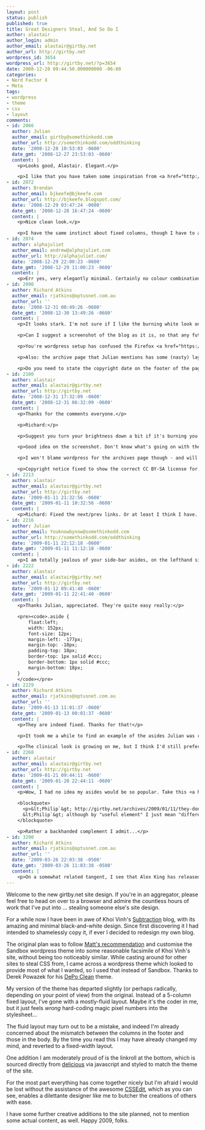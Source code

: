 ```yaml
---
layout: post
status: publish
published: true
title: Great Designers Steal, And So Do I
author: alastair
author_login: admin
author_email: alastair@girtby.net
author_url: http://girtby.net
wordpress_id: 3654
wordpress_url: http://girtby.net/?p=3654
date: 2008-12-28 09:44:50.000000000 -06:00
categories:
- Nerd Factor X
- Meta
tags:
- wordpress
- theme
- css
- layout
comments:
- id: 2066
  author: Julian
  author_email: girtby@somethinkodd.com
  author_url: http://somethinkodd.com/oddthinking
  date: '2008-12-28 10:53:03 -0600'
  date_gmt: '2008-12-27 23:53:03 -0600'
  content: |
    <p>Looks good, Alastair. Elegant.</p>

    <p>I like that you have taken some inspiration from <a href="http://www.somethinkodd.com/oddthinking/2006/01/19/the-absurdly-simple-email-client/" rel="nofollow">my email client</a>. If you select <a href="http://girtby.net/archives/" rel="nofollow">View All Archives</a>, you get a 404 page - which happens to display a list of all the archives...</p>
- id: 2072
  author: Brendan
  author_email: bjkeefe@bjkeefe.com
  author_url: http://bjkeefe.blogspot.com/
  date: '2008-12-29 03:47:24 -0600'
  date_gmt: '2008-12-28 16:47:24 -0600'
  content: |
    <p>Nice clean look.</p>

    <p>I have the same instinct about fixed columns, though I have to admit I'm not much of a Web designer.  Good luck keeping things fluid.</p>
- id: 2074
  author: alphajuliet
  author_email: andrew@alphajuliet.com
  author_url: http://alphajuliet.com/
  date: '2008-12-29 22:00:23 -0600'
  date_gmt: '2008-12-29 11:00:23 -0600'
  content: |
    <p>Err yes, very elegantly minimal. Certainly no colour combinations to complain about here. And it goes with my Macbook. Gee, you think of everything.</p>
- id: 2090
  author: Richard Atkins
  author_email: rjatkins@optusnet.com.au
  author_url: ''
  date: '2008-12-31 00:49:26 -0600'
  date_gmt: '2008-12-30 13:49:26 -0600'
  content: |
    <p>It looks stark. I'm not sure if I like the burning white look on my 24" monitor yet. We shall see.</p>

    <p>Can I suggest a screenshot of the blog as it is, so that any future UI changes don't make this meta blogging completely irrelevant. This would be just like recent updates in <a href="http://madbean.com/2008/updates/" rel="nofollow">the neighborhood</a>.</p>

    <p>You're wordpress setup has confused the Firefox <a href="https://addons.mozilla.org/en-US/firefox/addon/2933" rel="nofollow">Link Widgets</a> extension on my browser, and I think it's because its not finding the previous and next links (since they're not among the link header items). E.g. rather than next linking to http://girtby.net/archives/2008/12/29/software-that-goes-clunk/, it seems to want to go to http://girtby.net/archives/2008/12/29/great-designers-steal-and-so-do-i/, and that's just wrong.</p>

    <p>Also: the archive page that Julian mentions has some (nasty) layout problems... which I'm sure will be resolved lickety-split!</p>

    <p>Do you need to state the copyright date on the footer of the page? This might make it easier on future generations trying to figure out when this stuff entered/will enter the public domain.</p>
- id: 2100
  author: alastair
  author_email: alastair@girtby.net
  author_url: http://girtby.net
  date: '2008-12-31 17:32:09 -0600'
  date_gmt: '2008-12-31 06:32:09 -0600'
  content: |
    <p>Thanks for the comments everyone.</p>

    <p>Richard:</p>

    <p>Suggest you turn your brightness down a bit if it's burning you!</p>

    <p>Good idea on the screenshot. Don't know what's going on with the next/prev links - more wordpress breakage?</p>

    <p>I won't blame wordpress for the archives page though - and will lick/split/whatever to fix them ASAP.</p>

    <p>Copyright notice fixed to show the correct CC BY-SA license for all girtby stuff.</p>
- id: 2213
  author: alastair
  author_email: alastair@girtby.net
  author_url: http://girtby.net
  date: '2009-01-11 21:32:56 -0600'
  date_gmt: '2009-01-11 10:32:56 -0600'
  content: |
    <p>Richard: Fixed the next/prev links. Or at least I think I have. Should wordpress do this sort of thing automatically? I searched and found some very old discussions about this. Also I found <a href="http://kahi.cz/wordpress/generating-prevnext-link-rel-navigational-elements/" rel="nofollow">this</a> which seems to suggest it's a theme issue.</p>
- id: 2216
  author: Julian
  author_email: Youknowbynow@somethinkodd.com
  author_url: http://somethinkodd.com/oddthinking
  date: '2009-01-11 22:12:18 -0600'
  date_gmt: '2009-01-11 11:12:18 -0600'
  content: |
    <p>I am totally jealous of your side-bar asides, on the lefthand side of some of your posts...</p>
- id: 2222
  author: alastair
  author_email: alastair@girtby.net
  author_url: http://girtby.net
  date: '2009-01-12 09:41:40 -0600'
  date_gmt: '2009-01-11 22:41:40 -0600'
  content: |
    <p>Thanks Julian, appreciated. They're quite easy really:</p>

    <pre><code>.aside {
        float:left;
        width: 152px;
        font-size: 12px;
        margin-left: -177px;
        margin-top: -18px;
        padding-top: 18px;
        border-top: 1px solid #ccc;
        border-bottom: 1px solid #ccc;
        margin-bottom: 18px;
    }
    </code></pre>
- id: 2229
  author: Richard Atkins
  author_email: rjatkins@optusnet.com.au
  author_url: ''
  date: '2009-01-13 11:01:37 -0600'
  date_gmt: '2009-01-13 00:01:37 -0600'
  content: |
    <p>They are indeed fixed. Thanks for that!</p>

    <p>It took me a while to find an example of the asides Julian was referring to, but for those reading along, your recent article on <a href="http://girtby.net/archives/2009/01/11/they-dont-call-it-hardware-for-nothing/" rel="nofollow">hardware hacking</a> has a couple of good ones (Google Reader does not do these justice, as their layout/formatting is really quite pleasant).</p>

    <p>The clinical look is growing on me, but I think I'd still prefer some gentle colours - even if they're shades of grey!</p>
- id: 2268
  author: alastair
  author_email: alastair@girtby.net
  author_url: http://girtby.net
  date: '2009-01-21 09:44:11 -0600'
  date_gmt: '2009-01-20 22:44:11 -0600'
  content: |
    <p>Wow, I had no idea my asides would be so popular. Take this <a href="http://krijnhoetmer.nl/irc-logs/whatwg/20090111" rel="nofollow">random person on IRC</a> for instance:</p>

    <blockquote>
      <p>&lt;Philip`&gt; http://girtby.net/archives/2009/01/11/they-dont-call-it-hardware-for-nothing/ is probably the first web page I've ever seen where I'd expect &lt;aside&gt; to be a useful element <br />
      &lt;Philip`&gt; although by "useful element" I just mean "different way of spelling &lt;div class='aside'&gt;" </p>
    </blockquote>

    <p>Rather a backhanded complement I admit...</p>
- id: 3290
  author: Richard Atkins
  author_email: rjatkins@optusnet.com.au
  author_url: ''
  date: '2009-03-26 22:03:38 -0500'
  date_gmt: '2009-03-26 11:03:38 -0500'
  content: |
    <p>On a somewhat related tangent, I see that Alex King has released an updated version of his <a href="http://alexking.org/blog/2009/03/25/wordpress-mobile-edition-30" rel="nofollow">WordPress Mobile Edition plugin</a>, including handling to make clickable things finger width/height. Seems like it might be interesting to hack around with, and given that your setup is more fruit-flavoured than most in my neighbourhood, maybe you can give it a whirl on your iPhone? It'd be good to know how far away your theme is from working nicely with this kind of plugin...</p>
---
```

Welcome to the new girtby.net site design. If you're in an aggregator, please feel free to head on over to a browser and admire the countless hours of work that I've put into ... stealing someone else's site design.

For a while now I have been in awe of Khoi Vinh's [Subtraction](http://www.subtraction.com/) blog, with its amazing and minimal black-and-white design. Since first discovering it I had intended to shamelessly copy it, if ever I decided to redesign my own blog.

The original plan was to follow [Matt's recommendation](http://madbean.com/2008/sandbox-child-theme/) and customise the Sandbox wordpress theme into some reasonable facsimile of Khoi Vinh's site, without being too noticeably similar. While casting around for other sites to steal CSS from, I came across a wordpress theme which looked to provide most of what I wanted, so I used that instead of Sandbox. Thanks to Derek Powazek for his [DePo Clean](http://powazek.com/posts/516) theme.

My version of the theme has departed slightly (or perhaps radically, depending on your point of view) from the original. Instead of a 5-column fixed layout, I've gone with a mostly-fluid layout. Maybe it's the coder in me, but it just feels *wrong* hard-coding magic pixel numbers into the stylesheet...

The fluid layout may turn out to be a mistake, and indeed I'm already concerned about the mismatch between the columns in the footer and those in the body. By the time you read this I may have already changed my mind, and reverted to a fixed-width layout.

One addition I am moderately proud of is the linkroll at the bottom, which is sourced directly from [delicious](http://delicious.com/girtbynet) via javascript and styled to match the theme of the site.

For the most part everything has come together nicely but I'm afraid I would be lost without the assistance of the awesome [CSSEdit](http://macrabbit.com/cssedit/), which as you can see, enables a dilettante designer like me to butcher the creations of others with ease.

I have some further creative additions to the site planned, not to mention some actual content, as well. Happy 2009, folks.
